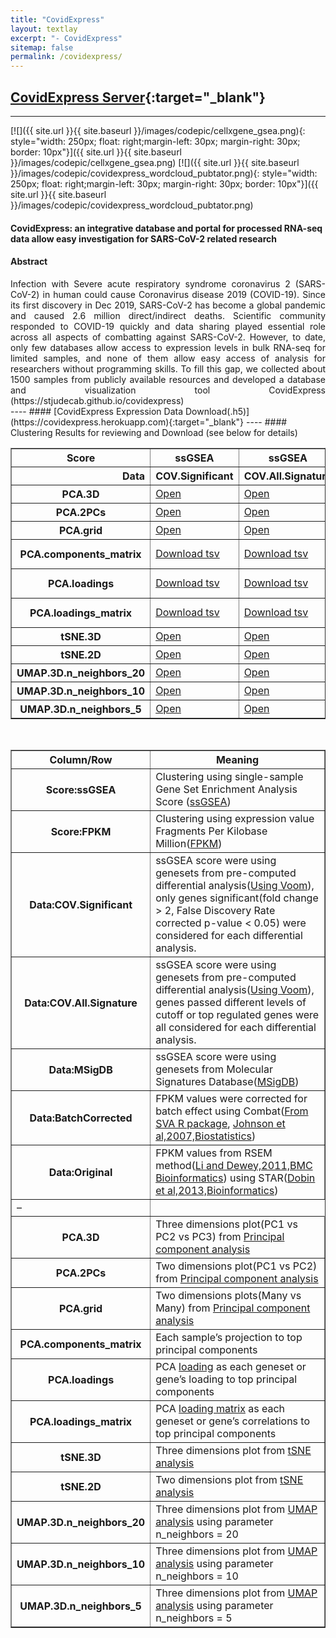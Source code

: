 ```yaml
---
title: "CovidExpress"
layout: textlay
excerpt: "- CovidExpress"
sitemap: false
permalink: /covidexpress/
---
```

## [CovidExpress Server](https://covidexpress.herokuapp.com){:target="_blank"}
---

[![]({{ site.url }}{{ site.baseurl }}/images/codepic/cellxgene_gsea.png){: style="width: 250px; float: right;margin-left: 30px; margin-right: 30px; border: 10px"}]({{ site.url }}{{ site.baseurl }}/images/codepic/cellxgene_gsea.png)
[![]({{ site.url }}{{ site.baseurl }}/images/codepic/covidexpress_wordcloud_pubtator.png){: style="width: 250px; float: right;margin-left: 30px; margin-right: 30px; border: 10px"}]({{ site.url }}{{ site.baseurl }}/images/codepic/covidexpress_wordcloud_pubtator.png)
#### CovidExpress: an integrative database and portal for processed RNA-seq data allow easy investigation for SARS-CoV-2 related research

#### Abstract
<div style="text-align: justify">
Infection with Severe acute respiratory syndrome coronavirus 2 (SARS-CoV-2) in human could cause Coronavirus disease 2019 (COVID-19). Since its first discovery in Dec 2019, SARS-CoV-2 has become a global pandemic and caused 2.6 million direct/indirect deaths. Scientific community responded to COVID-19 quickly and data sharing played essential role across all aspects of combatting against SARS-CoV-2. However, to date, only few databases allow access to expression levels in bulk RNA-seq for limited samples, and none of them allow easy access of analysis for researchers without programming skills. To fill this gap, we collected about 1500 samples from publicly available resources and developed a database and visualization tool CovidExpress (https://stjudecab.github.io/covidexpress)
</div>
---- 
#### [CovidExpress Expression Data Download(.h5)](https://covidexpress.herokuapp.com){:target="_blank"}
---- 
#### Clustering Results for reviewing and Download (see below for details)
<table style="border-spacing: 10px;" border="1" class="dataframe table-bordered">
<thead>
<tr style="text-align: center;">
<th>Score</th>
<th>ssGSEA</th>
<th>ssGSEA</th>
<th>ssGSEA</th>
<th>FPKM</th>
<th>FPKM</th>
</tr>
<tr style="text-align: right;">
<th>Data</th>
<th>COV.Significant</th>
<th>COV.All.Signature</th>
<th>MSigDB</th>
<th>BatchCorrected</th>
<th>Original</th>
</tr>
</thead>

<tbody>
<tr>
<th>PCA.3D</th>
<td><a href="https://stjudecab_epi.gitlab.io/covidexpressdata/Cluster/GSEA.ssGSEA.COV.Significant.Signature.PCA.3D.html" target="_blank">Open</a></td>
<td><a href="https://stjudecab_epi.gitlab.io/covidexpressdata/Cluster/GSEA.ssGSEA.COV.All.Signature.PCA.3D.html" target="_blank">Open</a></td>
<td><a href="https://stjudecab_epi.gitlab.io/covidexpressdata/Cluster/GSEA.ssGSEA.MSigDB.PCA.3D.html" target="_blank">Open</a></td>
<td><a href="https://stjudecab_epi.gitlab.io/covidexpressdata/Cluster/GSEA.FPKM.Combat.PCA.3D.html" target="_blank">Open</a></td>
<td><a href="https://stjudecab_epi.gitlab.io/covidexpressdata/Cluster/GSEA.FPKM.Original.PCA.3D.html" target="_blank">Open</a></td>
</tr>
<tr>
<th>PCA.2PCs</th>
<td><a href="https://stjudecab_epi.gitlab.io/covidexpressdata/Cluster/GSEA.ssGSEA.COV.Significant.Signature.PCA.2PCs.html" target="_blank">Open</a></td>
<td><a href="https://stjudecab_epi.gitlab.io/covidexpressdata/Cluster/GSEA.ssGSEA.COV.All.Signature.PCA.2PCs.html" target="_blank">Open</a></td>
<td><a href="https://stjudecab_epi.gitlab.io/covidexpressdata/Cluster/GSEA.ssGSEA.MSigDB.PCA.2PCs.html" target="_blank">Open</a></td>
<td><a href="https://stjudecab_epi.gitlab.io/covidexpressdata/Cluster/GSEA.FPKM.Combat.PCA.2PCs.html" target="_blank">Open</a></td>
<td><a href="https://stjudecab_epi.gitlab.io/covidexpressdata/Cluster/GSEA.FPKM.Original.PCA.2PCs.html" target="_blank">Open</a></td>
</tr>
<tr>
<th>PCA.grid</th>
<td><a href="https://stjudecab_epi.gitlab.io/covidexpressdata/Cluster/GSEA.ssGSEA.COV.Significant.Signature.PCA.grid.html" target="_blank">Open</a></td>
<td><a href="https://stjudecab_epi.gitlab.io/covidexpressdata/Cluster/GSEA.ssGSEA.COV.All.Signature.PCA.grid.html" target="_blank">Open</a></td>
<td><a href="https://stjudecab_epi.gitlab.io/covidexpressdata/Cluster/GSEA.ssGSEA.MSigDB.PCA.grid.html" target="_blank">Open</a></td>
<td><a href="https://stjudecab_epi.gitlab.io/covidexpressdata/Cluster/GSEA.FPKM.Combat.PCA.grid.html" target="_blank">Open</a></td>
<td><a href="https://stjudecab_epi.gitlab.io/covidexpressdata/Cluster/GSEA.FPKM.Original.PCA.grid.html" target="_blank">Open</a></td>
</tr>
<tr>
<th>PCA.components_matrix</th>
<td><a href="https://stjudecab_epi.gitlab.io/covidexpressdata/Cluster/GSEA.ssGSEA.COV.Significant.Signature.PCA.components_matrix.tsv" target="_blank">Download tsv</a></td>
<td><a href="https://stjudecab_epi.gitlab.io/covidexpressdata/Cluster/GSEA.ssGSEA.COV.All.Signature.PCA.components_matrix.tsv" target="_blank">Download tsv</a></td>
<td><a href="https://stjudecab_epi.gitlab.io/covidexpressdata/Cluster/GSEA.ssGSEA.MSigDB.PCA.components_matrix.tsv" target="_blank">Download tsv</a></td>
<td><a href="https://stjudecab_epi.gitlab.io/covidexpressdata/Cluster/GSEA.FPKM.Combat.PCA.components_matrix.tsv" target="_blank">Download tsv</a></td>
<td><a href="https://stjudecab_epi.gitlab.io/covidexpressdata/Cluster/GSEA.FPKM.Original.PCA.components_matrix.tsv" target="_blank">Download tsv</a></td>
</tr>
<tr>
<th>PCA.loadings</th>
<td><a href="https://stjudecab_epi.gitlab.io/covidexpressdata/Cluster/GSEA.ssGSEA.COV.Significant.Signature.PCA.loadings.tsv" target="_blank">Download tsv</a></td>
<td><a href="https://stjudecab_epi.gitlab.io/covidexpressdata/Cluster/GSEA.ssGSEA.COV.All.Signature.PCA.loadings.tsv" target="_blank">Download tsv</a></td>
<td><a href="https://stjudecab_epi.gitlab.io/covidexpressdata/Cluster/GSEA.ssGSEA.MSigDB.PCA.loadings.tsv" target="_blank">Download tsv</a></td>
<td><a href="https://stjudecab_epi.gitlab.io/covidexpressdata/Cluster/GSEA.FPKM.Combat.PCA.loadings.tsv" target="_blank">Download tsv</a></td>
<td><a href="https://stjudecab_epi.gitlab.io/covidexpressdata/Cluster/GSEA.FPKM.Original.PCA.loadings.tsv" target="_blank">Download tsv</a></td>
</tr>
<tr>
<th>PCA.loadings_matrix</th>
<td><a href="https://stjudecab_epi.gitlab.io/covidexpressdata/Cluster/GSEA.ssGSEA.COV.Significant.Signature.PCA.loadings_matrix.tsv" target="_blank">Download tsv</a></td>
<td><a href="https://stjudecab_epi.gitlab.io/covidexpressdata/Cluster/GSEA.ssGSEA.COV.All.Signature.PCA.loadings_matrix.tsv" target="_blank">Download tsv</a></td>
<td><a href="https://stjudecab_epi.gitlab.io/covidexpressdata/Cluster/GSEA.ssGSEA.MSigDB.PCA.loadings_matrix.tsv" target="_blank">Download tsv</a></td>
<td><a href="https://stjudecab_epi.gitlab.io/covidexpressdata/Cluster/GSEA.FPKM.Combat.PCA.loadings_matrix.tsv" target="_blank">Download tsv</a></td>
<td><a href="https://stjudecab_epi.gitlab.io/covidexpressdata/Cluster/GSEA.FPKM.Original.PCA.loadings_matrix.tsv" target="_blank">Download tsv</a></td>
</tr>
<tr>
<th>tSNE.3D</th>
<td><a href="https://stjudecab_epi.gitlab.io/covidexpressdata/Cluster/GSEA.ssGSEA.COV.Significant.Signature.tSNE.3D.html" target="_blank">Open</a></td>
<td><a href="https://stjudecab_epi.gitlab.io/covidexpressdata/Cluster/GSEA.ssGSEA.COV.All.Signature.tSNE.3D.html" target="_blank">Open</a></td>
<td><a href="https://stjudecab_epi.gitlab.io/covidexpressdata/Cluster/GSEA.ssGSEA.MSigDB.tSNE.3D.html" target="_blank">Open</a></td>
<td><a href="https://stjudecab_epi.gitlab.io/covidexpressdata/Cluster/GSEA.FPKM.Combat.tSNE.3D.html" target="_blank">Open</a></td>
<td><a href="https://stjudecab_epi.gitlab.io/covidexpressdata/Cluster/GSEA.FPKM.Original.tSNE.3D.html" target="_blank">Open</a></td>
</tr>
<tr>
<th>tSNE.2D</th>
<td><a href="https://stjudecab_epi.gitlab.io/covidexpressdata/Cluster/GSEA.ssGSEA.COV.Significant.Signature.tSNE.2nc.html" target="_blank">Open</a></td>
<td><a href="https://stjudecab_epi.gitlab.io/covidexpressdata/Cluster/GSEA.ssGSEA.COV.All.Signature.tSNE.2nc.html" target="_blank">Open</a></td>
<td><a href="https://stjudecab_epi.gitlab.io/covidexpressdata/Cluster/GSEA.ssGSEA.MSigDB.tSNE.2nc.html" target="_blank">Open</a></td>
<td><a href="https://stjudecab_epi.gitlab.io/covidexpressdata/Cluster/GSEA.FPKM.Combat.tSNE.2nc.html" target="_blank">Open</a></td>
<td><a href="https://stjudecab_epi.gitlab.io/covidexpressdata/Cluster/GSEA.FPKM.Original.tSNE.2nc.html" target="_blank">Open</a></td>
</tr>
<tr>
<th>UMAP.3D.n_neighbors_20</th>
<td><a href="https://stjudecab_epi.gitlab.io/covidexpressdata/Cluster/GSEA.ssGSEA.COV.Significant.Signature.UMAP.3D.n_neighbors_20.html" target="_blank">Open</a></td>
<td><a href="https://stjudecab_epi.gitlab.io/covidexpressdata/Cluster/GSEA.ssGSEA.COV.All.Signature.UMAP.3D.n_neighbors_20.html" target="_blank">Open</a></td>
<td><a href="https://stjudecab_epi.gitlab.io/covidexpressdata/Cluster/GSEA.ssGSEA.MSigDB.UMAP.3D.n_neighbors_20.html" target="_blank">Open</a></td>
<td><a href="https://stjudecab_epi.gitlab.io/covidexpressdata/Cluster/GSEA.FPKM.Combat.UMAP.3D.n_neighbors_20.html" target="_blank">Open</a></td>
<td><a href="https://stjudecab_epi.gitlab.io/covidexpressdata/Cluster/GSEA.FPKM.Original.UMAP.3D.n_neighbors_20.html" target="_blank">Open</a></td>
</tr>
<tr>
<th>UMAP.3D.n_neighbors_10</th>
<td><a href="https://stjudecab_epi.gitlab.io/covidexpressdata/Cluster/GSEA.ssGSEA.COV.Significant.Signature.UMAP.3D.n_neighbors_10.html" target="_blank">Open</a></td>
<td><a href="https://stjudecab_epi.gitlab.io/covidexpressdata/Cluster/GSEA.ssGSEA.COV.All.Signature.UMAP.3D.n_neighbors_10.html" target="_blank">Open</a></td>
<td><a href="https://stjudecab_epi.gitlab.io/covidexpressdata/Cluster/GSEA.ssGSEA.MSigDB.UMAP.3D.n_neighbors_10.html" target="_blank">Open</a></td>
<td><a href="https://stjudecab_epi.gitlab.io/covidexpressdata/Cluster/GSEA.FPKM.Combat.UMAP.3D.n_neighbors_10.html" target="_blank">Open</a></td>
<td><a href="https://stjudecab_epi.gitlab.io/covidexpressdata/Cluster/GSEA.FPKM.Original.UMAP.3D.n_neighbors_10.html" target="_blank">Open</a></td>
</tr>
<tr>
<th>UMAP.3D.n_neighbors_5</th>
<td><a href="https://stjudecab_epi.gitlab.io/covidexpressdata/Cluster/GSEA.ssGSEA.COV.Significant.Signature.UMAP.3D.n_neighbors_5.html" target="_blank">Open</a></td>
<td><a href="https://stjudecab_epi.gitlab.io/covidexpressdata/Cluster/GSEA.ssGSEA.COV.All.Signature.UMAP.3D.n_neighbors_5.html" target="_blank">Open</a></td>
<td><a href="https://stjudecab_epi.gitlab.io/covidexpressdata/Cluster/GSEA.ssGSEA.MSigDB.UMAP.3D.n_neighbors_5.html" target="_blank">Open</a></td>
<td><a href="https://stjudecab_epi.gitlab.io/covidexpressdata/Cluster/GSEA.FPKM.Combat.UMAP.3D.n_neighbors_5.html" target="_blank">Open</a></td>
<td><a href="https://stjudecab_epi.gitlab.io/covidexpressdata/Cluster/GSEA.FPKM.Original.UMAP.3D.n_neighbors_5.html" target="_blank">Open</a></td>
</tr>
</tbody>
</table>
<br>

<table style="border-spacing: 10px;" border="1" class="dataframe table-bordered">
<thead>
<tr style="text-align: center;">
<th>Column/Row</th>
<th>Meaning</th>
</tr>
</thead>

<tbody>
<tr>
<th>Score:ssGSEA</th>
<td>Clustering using single-sample Gene Set Enrichment Analysis Score (<a target="_blank" href="https://www.genepattern.org/modules/docs/ssGSEAProjection">ssGSEA</a>)</td>
</tr>
<tr>
<th>Score:FPKM</th>
<td>Clustering using expression value Fragments Per Kilobase Million(<a target="_blank" href="https://www.rna-seqblog.com/rpkm-fpkm-and-tpm-clearly-explained/">FPKM</a>)</td>
</tr>

<tr>
<th>Data:COV.Significant</th>
<td>ssGSEA score were using genesets from pre-computed differential analysis(<a target="_blank" href="https://doi.org/10.1186/gb-2014-15-2-r29">Using Voom</a>), only genes significant(fold change &gt; 2, False Discovery Rate corrected p-value &lt; 0.05) were considered for each differential analysis.</td>
</tr>


<tr>
<th>Data:COV.All.Signature</th>
<td>ssGSEA score were using genesets from pre-computed differential analysis(<a target="_blank" href="https://doi.org/10.1186/gb-2014-15-2-r29">Using Voom</a>), genes passed different levels of cutoff or top regulated genes were all considered for each differential analysis.</td>
</tr>

<tr>
<th>Data:MSigDB</th>
<td>ssGSEA score were using genesets from Molecular Signatures Database(<a target="_blank" href="http://www.gsea-msigdb.org/gsea/index.jsp">MSigDB</a>)</td>
</tr>

<tr>
<th>Data:BatchCorrected</th>
<td>FPKM values were corrected for batch effect using Combat(<a target="_blank" href="https://bioconductor.org/packages/release/bioc/html/sva.html">From SVA R package</a>, <a target="_blank" href="https://doi.org/10.1093/biostatistics/kxj037">Johnson et al,2007,Biostatistics</a>)</td>
</tr>

<tr>
<th>Data:Original</th>
<td>FPKM values from RSEM method(<a target="_blank" href="https://doi.org/10.1186/1471-2105-12-323">Li and Dewey,2011,BMC Bioinformatics</a>) using STAR(<a target="_blank" href="https://doi.org/10.1093/bioinformatics/bts635">Dobin et al,2013,Bioinformatics</a>)</td>
</tr>

<tr>
<td>–</td>
</tr>

<tr>
<th>PCA.3D</th>
<td>Three dimensions plot(PC1 vs PC2 vs PC3) from <a target="_blank" href="https://en.wikipedia.org/wiki/Principal_component_analysis">Principal component analysis</a>
</td>
</tr>
<tr>
<th>PCA.2PCs</th>
<td>Two dimensions plot(PC1 vs PC2) from <a target="_blank" href="https://en.wikipedia.org/wiki/Principal_component_analysis">Principal component analysis</a>
</td>
</tr>
<tr>
<th>PCA.grid</th>
<td>Two dimensions plots(Many vs Many) from <a target="_blank" href="https://en.wikipedia.org/wiki/Principal_component_analysis">Principal component analysis</a>
</td>
</tr>
<tr>
<th>PCA.components_matrix</th>
<td>Each sample’s projection to top principal components</td>
</tr>
<tr>
<th>PCA.loadings</th>
<td>PCA <a target="_blank" href="https://scentellegher.github.io/machine-learning/2020/01/27/pca-loadings-sklearn.html">loading</a> as each geneset or gene’s loading to top principal components</td>
</tr>
<tr>
<th>PCA.loadings_matrix</th>
<td>PCA <a target="_blank" href="https://scentellegher.github.io/machine-learning/2020/01/27/pca-loadings-sklearn.html">loading matrix</a> as each geneset or gene’s correlations to top principal components</td>
</tr>
<tr>
<th>tSNE.3D</th>
<td>Three dimensions plot from <a target="_blank" href="https://en.wikipedia.org/wiki/T-distributed_stochastic_neighbor_embedding">tSNE analysis</a>
</td>
</tr>
<tr>
<th>tSNE.2D</th>
<td>Two dimensions plot from <a target="_blank" href="https://en.wikipedia.org/wiki/T-distributed_stochastic_neighbor_embedding">tSNE analysis</a>
</td>
</tr>
<tr>
<th>UMAP.3D.n_neighbors_20</th>
<td>Three dimensions plot from <a target="_blank" href="https://umap-learn.readthedocs.io/en/latest">UMAP analysis</a> using parameter n_neighbors = 20</td>
</tr>
<tr>
<th>UMAP.3D.n_neighbors_10</th>
<td>Three dimensions plot from <a target="_blank" href="https://umap-learn.readthedocs.io/en/latest">UMAP analysis</a> using parameter n_neighbors = 10</td>
</tr>
<tr>
<th>UMAP.3D.n_neighbors_5</th>
<td>Three dimensions plot from <a target="_blank" href="https://umap-learn.readthedocs.io/en/latest">UMAP analysis</a> using parameter n_neighbors = 5</td>
</tr>


</tbody>
</table>
<br>

